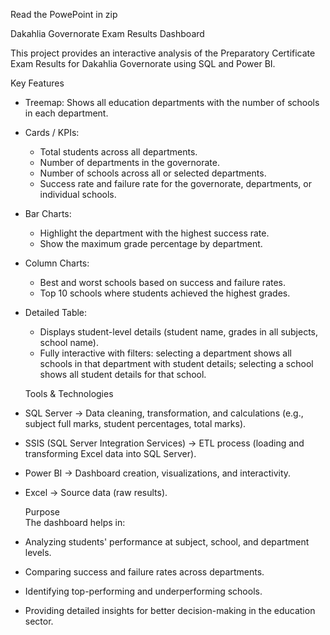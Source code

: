 Read the PowePoint in zip


 Dakahlia Governorate Exam Results Dashboard  

This project provides an interactive analysis of the Preparatory Certificate Exam Results for Dakahlia Governorate using SQL and Power BI.  

Key Features  
- Treemap: Shows all education departments with the number of schools in each department.  
- Cards / KPIs:  
  - Total students across all departments.  
  - Number of departments in the governorate.  
  - Number of schools across all or selected departments.  
  - Success rate and failure rate for the governorate, departments, or individual schools.  
- Bar Charts:  
  - Highlight the department with the highest success rate.  
  - Show the maximum grade percentage by department.  
- Column Charts:  
  - Best and worst schools based on success and failure rates.  
  - Top 10 schools where students achieved the highest grades.  
- Detailed Table:  
  - Displays student-level details (student name, grades in all subjects, school name).  
  - Fully interactive with filters: selecting a department shows all schools in that department with student details; selecting a school shows all student details for that school.  

  Tools & Technologies  
- SQL Server → Data cleaning, transformation, and calculations (e.g., subject full marks, student percentages, total marks).
- SSIS (SQL Server Integration Services) → ETL process (loading and transforming Excel data into SQL Server).
- Power BI → Dashboard creation, visualizations, and interactivity.  
- Excel → Source data (raw results).  

  Purpose  
The dashboard helps in:  
- Analyzing students' performance at subject, school, and department levels.  
- Comparing success and failure rates across departments.  
- Identifying top-performing and underperforming schools.  
- Providing detailed insights for better decision-making in the education sector.  

